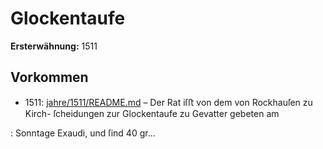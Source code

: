# Glockentaufe

**Ersterwähnung:** 1511

## Vorkommen
- 1511: [jahre/1511/README.md](../jahre/1511/README.md) – Der Rat iſﬅ von dem von Rockhauſen zu Kirch-
ſcheidungen zur Glockentaufe zu Gevatter gebeten am

: Sonntage Exaudi, und ſind 40 gr...
